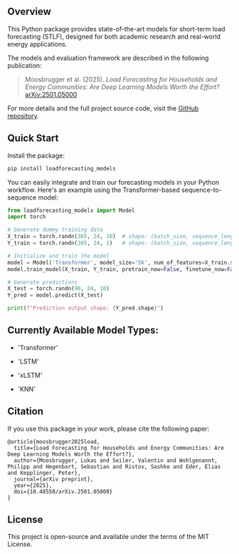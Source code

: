 
## Overview

This Python package provides state-of-the-art models for short-term load forecasting (STLF), designed for both academic research and real-world energy applications.

The models and evaluation framework are described in the following publication:

> Moosbrugger et al. (2025). *Load Forecasting for Households and Energy Communities: Are Deep Learning Models Worth the Effort?*  
> [arXiv:2501.05000](https://arxiv.org/abs/2501.05000)

For more details and the full project source code, visit the [GitHub repository](https://github.com/erc-fhv/loadforecasting).

## Quick Start

Install the package:

```bash
pip install loadforecasting_models
```

You can easily integrate and train our forecasting models in your Python workflow. Here's an example using the Transformer-based sequence-to-sequence model:

```python
from loadforecasting_models import Model
import torch

# Generate dummy training data
X_train = torch.randn(365, 24, 10)  # shape: (batch_size, sequence_length, num_features)
Y_train = torch.randn(365, 24, 1)   # shape: (batch_size, sequence_length, 1)

# Initialize and train the model
model = Model('Transformer', model_size='5k', num_of_features=X_train.shape[2])
model.train_model(X_train, Y_train, pretrain_now=False, finetune_now=False, epochs=100, verbose=0)

# Generate predictions
X_test = torch.randn(90, 24, 10)
Y_pred = model.predict(X_test)

print(f"Prediction output shape: {Y_pred.shape}")
```

## Currently Available Model Types:

-  'Transformer'

-  'LSTM'

-  'xLSTM'

-  'KNN'


## Citation

If you use this package in your work, please cite the following paper:

```
@article{moosbrugger2025load,
  title={Load Forecasting for Households and Energy Communities: Are Deep Learning Models Worth the Effort?},
  author={Moosbrugger, Lukas and Seiler, Valentin and Wohlgenannt, Philipp and Hegenbart, Sebastian and Ristov, Sashko and Eder, Elias and Kepplinger, Peter},
  journal={arXiv preprint},
  year={2025},
  doi={10.48550/arXiv.2501.05000}
}
```

## License

This project is open-source and available under the terms of the MIT License.

